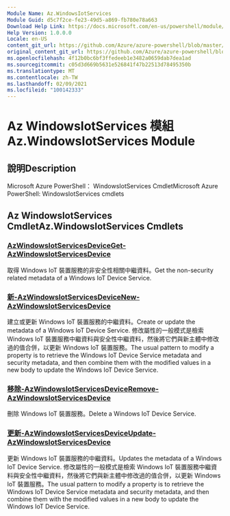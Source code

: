 ```yaml
---
Module Name: Az.WindowsIotServices
Module Guid: d5c7f2ce-fe23-49d5-a869-fb780e78a663
Download Help Link: https://docs.microsoft.com/en-us/powershell/module/az.windowsiotservices
Help Version: 1.0.0.0
Locale: en-US
content_git_url: https://github.com/Azure/azure-powershell/blob/master/src/WindowsIotServices/help/Az.WindowsIotServices.md
original_content_git_url: https://github.com/Azure/azure-powershell/blob/master/src/WindowsIotServices/help/Az.WindowsIotServices.md
ms.openlocfilehash: 4f12b0bc6bf3ffedeeb1e3482a0659dab7dea1ad
ms.sourcegitcommit: c05d3d669b5631e526841f47b22513d78495350b
ms.translationtype: MT
ms.contentlocale: zh-TW
ms.lasthandoff: 02/09/2021
ms.locfileid: "100142333"
---
```

# <span data-ttu-id="64145-101">Az WindowsIotServices 模組</span><span class="sxs-lookup"><span data-stu-id="64145-101">Az.WindowsIotServices Module</span></span>
## <span data-ttu-id="64145-102">說明</span><span class="sxs-lookup"><span data-stu-id="64145-102">Description</span></span>
<span data-ttu-id="64145-103">Microsoft Azure PowerShell： WindowsIotServices Cmdlet</span><span class="sxs-lookup"><span data-stu-id="64145-103">Microsoft Azure PowerShell: WindowsIotServices cmdlets</span></span>

## <span data-ttu-id="64145-104">Az WindowsIotServices Cmdlet</span><span class="sxs-lookup"><span data-stu-id="64145-104">Az.WindowsIotServices Cmdlets</span></span>
### [<span data-ttu-id="64145-105">AzWindowsIotServicesDevice</span><span class="sxs-lookup"><span data-stu-id="64145-105">Get-AzWindowsIotServicesDevice</span></span>](Get-AzWindowsIotServicesDevice.md)
<span data-ttu-id="64145-106">取得 Windows IoT 裝置服務的非安全性相關中繼資料。</span><span class="sxs-lookup"><span data-stu-id="64145-106">Get the non-security related metadata of a Windows IoT Device Service.</span></span>

### [<span data-ttu-id="64145-107">新-AzWindowsIotServicesDevice</span><span class="sxs-lookup"><span data-stu-id="64145-107">New-AzWindowsIotServicesDevice</span></span>](New-AzWindowsIotServicesDevice.md)
<span data-ttu-id="64145-108">建立或更新 Windows IoT 裝置服務的中繼資料。</span><span class="sxs-lookup"><span data-stu-id="64145-108">Create or update the metadata of a Windows IoT Device Service.</span></span>
<span data-ttu-id="64145-109">修改屬性的一般模式是檢索 Windows IoT 裝置服務中繼資料與安全性中繼資料，然後將它們與新主體中修改過的值合併，以更新 Windows IoT 裝置服務。</span><span class="sxs-lookup"><span data-stu-id="64145-109">The usual pattern to modify a property is to retrieve the Windows IoT Device Service metadata and security metadata, and then combine them with the modified values in a new body to update the Windows IoT Device Service.</span></span>

### [<span data-ttu-id="64145-110">移除-AzWindowsIotServicesDevice</span><span class="sxs-lookup"><span data-stu-id="64145-110">Remove-AzWindowsIotServicesDevice</span></span>](Remove-AzWindowsIotServicesDevice.md)
<span data-ttu-id="64145-111">刪除 Windows IoT 裝置服務。</span><span class="sxs-lookup"><span data-stu-id="64145-111">Delete a Windows IoT Device Service.</span></span>

### [<span data-ttu-id="64145-112">更新-AzWindowsIotServicesDevice</span><span class="sxs-lookup"><span data-stu-id="64145-112">Update-AzWindowsIotServicesDevice</span></span>](Update-AzWindowsIotServicesDevice.md)
<span data-ttu-id="64145-113">更新 Windows IoT 裝置服務的中繼資料。</span><span class="sxs-lookup"><span data-stu-id="64145-113">Updates the metadata of a Windows IoT Device Service.</span></span>
<span data-ttu-id="64145-114">修改屬性的一般模式是檢索 Windows IoT 裝置服務中繼資料與安全性中繼資料，然後將它們與新主體中修改過的值合併，以更新 Windows IoT 裝置服務。</span><span class="sxs-lookup"><span data-stu-id="64145-114">The usual pattern to modify a property is to retrieve the Windows IoT Device Service metadata and security metadata, and then combine them with the modified values in a new body to update the Windows IoT Device Service.</span></span>

